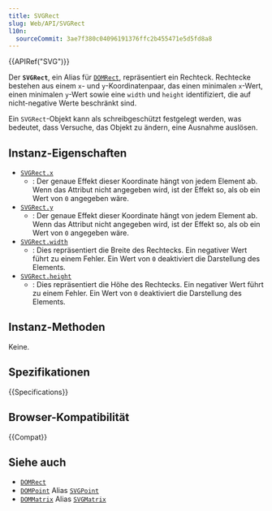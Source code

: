 ```yaml
---
title: SVGRect
slug: Web/API/SVGRect
l10n:
  sourceCommit: 3ae7f380c04096191376ffc2b455471e5d5fd8a8
---
```


{{APIRef("SVG")}}

Der **`SVGRect`**, ein Alias für [`DOMRect`](/de/docs/Web/API/DOMRect), repräsentiert ein Rechteck. Rechtecke bestehen aus einem `x`- und `y`-Koordinatenpaar, das einen minimalen `x`-Wert, einen minimalen `y`-Wert sowie eine `width` und `height` identifiziert, die auf nicht-negative Werte beschränkt sind.

Ein `SVGRect`-Objekt kann als schreibgeschützt festgelegt werden, was bedeutet, dass Versuche, das Objekt zu ändern, eine Ausnahme auslösen.

## Instanz-Eigenschaften

- [`SVGRect.x`](/de/docs/Web/API/SVGRect/x)
  - : Der genaue Effekt dieser Koordinate hängt von jedem Element ab. Wenn das Attribut nicht angegeben wird, ist der Effekt so, als ob ein Wert von `0` angegeben wäre.
- [`SVGRect.y`](/de/docs/Web/API/SVGRect/y)
  - : Der genaue Effekt dieser Koordinate hängt von jedem Element ab. Wenn das Attribut nicht angegeben wird, ist der Effekt so, als ob ein Wert von `0` angegeben wäre.
- [`SVGRect.width`](/de/docs/Web/API/SVGRect/width)
  - : Dies repräsentiert die Breite des Rechtecks. Ein negativer Wert führt zu einem Fehler. Ein Wert von `0` deaktiviert die Darstellung des Elements.
- [`SVGRect.height`](/de/docs/Web/API/SVGRect/height)
  - : Dies repräsentiert die Höhe des Rechtecks. Ein negativer Wert führt zu einem Fehler. Ein Wert von `0` deaktiviert die Darstellung des Elements.

## Instanz-Methoden

Keine.

## Spezifikationen

{{Specifications}}

## Browser-Kompatibilität

{{Compat}}

## Siehe auch

- [`DOMRect`](/de/docs/Web/API/DOMRect)
- [`DOMPoint`](/de/docs/Web/API/DOMPoint) Alias [`SVGPoint`](/de/docs/Web/API/SVGPoint)
- [`DOMMatrix`](/de/docs/Web/API/DOMMatrix) Alias [`SVGMatrix`](/de/docs/Web/API/DOMMatrix)

